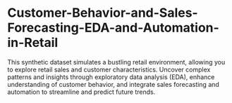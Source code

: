 # Customer-Behavior-and-Sales-Forecasting-EDA-and-Automation-in-Retail
This synthetic dataset simulates a bustling retail environment, allowing you to explore retail sales and customer characteristics. Uncover complex patterns and insights through exploratory data analysis (EDA), enhance understanding of customer behavior, and integrate sales forecasting and automation to streamline and predict future trends.
